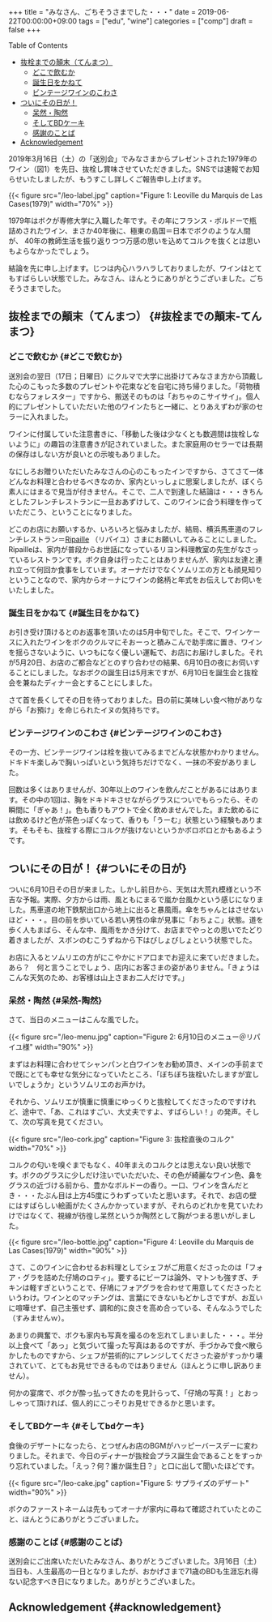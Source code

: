 +++
title = "みなさん、ごちそうさまでした・・・"
date = 2019-06-22T00:00:00+09:00
tags = ["edu", "wine"]
categories = ["comp"]
draft = false
+++

<div class="ox-hugo-toc toc">
<div></div>

<div class="heading">Table of Contents</div>

- [抜栓までの顛末（てんまつ）](#抜栓までの顛末-てんまつ)
    - [どこで飲むか](#どこで飲むか)
    - [誕生日をかねて](#誕生日をかねて)
    - [ビンテージワインのこわさ](#ビンテージワインのこわさ)
- [ついにその日が！](#ついにその日が)
    - [呆然・陶然](#呆然-陶然)
    - [そしてBDケーキ](#そしてbdケーキ)
    - [感謝のことば](#感謝のことば)
- [Acknowledgement](#acknowledgement)

</div>
<!--endtoc-->

2019年3月16日（土）の「送別会」でみなさまからプレゼントされた1979年のワイン（図1）を先日、抜栓し賞味させていただきました。SNSでは速報でお知らせいたしましたが、もうすこし詳しくご報告申し上げます。

<a id="orgee58aae"></a>

{{< figure src="/leo-label.jpg" caption="Figure 1: Leoville du Marquis de Las Cases(1979)" width="70%" >}}

1979年はボクが専修大学に入職した年です。その年にフランス・ボルドーで瓶詰めされたワイン、まさか40年後に、極東の島国＝日本でボクのような人間が、
40年の教師生活を振り返りつつ万感の思いを込めてコルクを抜くとは思いもよらなかったでしょう。

結論を先に申し上げます。じつは内心ハラハラしておりましたが、ワインはとてもすばらしい状態でした。みなさん、ほんとうにありがとうございました。ごちそうさまでした。


## 抜栓までの顛末（てんまつ） {#抜栓までの顛末-てんまつ}


### どこで飲むか {#どこで飲むか}

送別会の翌日（17日；日曜日）にクルマで大学に出掛けてみなさま方から頂戴した心のこもった多数のプレゼントや花束などを自宅に持ち帰りました。「荷物積むならフォレスター」ですから、搬送そのものは「おちゃのこサイサイ」。個人的にプレゼントしていただいた他のワインたちと一緒に、とりあえずわが家のセラーに入れました。

ワインに付属していた注意書きに、「移動した後は少なくとも数週間は抜栓しないように」の趣旨の注意書きが記されていました。また家庭用のセラーでは長期の保存はしない方が良いとの示唆もありました。

なにしろお贈りいただいたみなさんの心のこもったインですから、さてさて一体どんなお料理と合わせるべきなのか、家内といっしょに思案しましたが、ぼくら素人にはまるで見当が付きません。そこで、二人で到達した結論は・・・きちんとしたフレンチレストランに一旦おあずけして、このワインに合う料理を作っていただこう、ということになりました。

どこのお店にお願いするか、いろいろと悩みましたが、結局、横浜馬車道のフレンチレストラン＝[Ripaille](http://www.ripaille2002.com/) （リパイユ）さまにお願いしてみることにしました。Ripailleは、家内が普段からお世話になっているリヨン料理教室の先生がなさっているレストランです。ボク自身は行ったことはありませんが、家内は友達と連れ立って何回か食事をしています。オーナだけでなくソムリエの方とも顔見知りということなので、家内からオーナにワインの銘柄と年式をお伝えしてお伺いをいたしました。


### 誕生日をかねて {#誕生日をかねて}

お引き受け頂けるとのお返事を頂いたのは5月中旬でした。そこで、ワインケースに入れたワインをボクのクルマにそおーっと積みこんで助手席に置き、ワインを揺らさないように、いつもになく優しい運転で、お店にお届けしました。それが5月20日、お店のご都合などとのすり合わせの結果、6月10日の夜にお伺いすることにしました。なおボクの誕生日は5月末ですが、6月10日を誕生会と抜栓会を兼ねたディナー会とすることにしました。

さて首を長くしてその日を待っておりました。目の前に美味しい食べ物がありながら「お預け」を命じられたイヌの気持ちです。


### ビンテージワインのこわさ {#ビンテージワインのこわさ}

その一方、ビンテージワインは栓を抜いてみるまでどんな状態かわかりません。ドキドキ楽しみで胸いっぱいという気持ちだけでなく、一抹の不安がありました。

回数は多くはありませんが、30年以上のワインを飲んだことがあるにはあります。その中の1回は、胸をドキドキさせながらグラスについでもらったら、その瞬間に「ぎゃあ！」。色も香りもアウトで全く飲めませんでした。また飲めるには飲めるけど色が茶色っぽくなって、香りも「うーむ」状態という経験もあります。そもそも、抜栓する際にコルクが抜けないというかボロボロとかもあるようです。


## ついにその日が！ {#ついにその日が}

ついに6月10日その日が来ました。しかし前日から、天気は大荒れ模様という不吉な予報。実際、夕方からは雨、風ともにまるで嵐か台風かという感じになりました。馬車道の地下鉄駅出口から地上に出ると暴風雨。傘をちゃんとはさせないほど・・・。目の前を歩いている若い男性の傘が見事に「おちょこ」状態。道を歩く人もまばら、そんな中、風雨をかき分けて、お店までやっとの思いでたどり着きましたが、スボンのむこうずねから下はびしょびしょという状態でした。

お店に入るとソムリエの方がにこやかにドア口までお迎えに来ていだきました。あら？　何と言うことでしょう、店内にお客さまの姿がありません。「きょうはこんな天気のため、お客様は山上さまお二人だけです。」


### 呆然・陶然 {#呆然-陶然}

さて、当日のメニューはこんな風でした。

<a id="org426d29c"></a>

{{< figure src="/leo-menu.jpg" caption="Figure 2: 6月10日のメニュー＠リパイユ様" width="90%" >}}

まずはお料理に合わせてシャンパンと白ワインをお勧め頂き、メインの手前までで既にとても幸せな気分になっていたところ、「ぼちぼち抜栓いたしますが宜しいでしょうか」というソムリエのお声かけ。

それから、ソムリエが慎重に慎重にゆっくりと抜栓してくださったのですけれど、途中で、「あ、これはすごい、大丈夫ですよ、すばらしい！」の発声。そして、次の写真を見てください。

<a id="orgada6a88"></a>

{{< figure src="/leo-cork.jpg" caption="Figure 3: 抜栓直後のコルク" width="70%" >}}

コルクの匂いを嗅ぐまでもなく、40年まえのコルクとは思えない良い状態です。ボクのグラスに少しだけ注いでいただいた、その色が綺麗なワイン色、鼻をグラスの近づける前から、豊かなボルドーの香り。一口、ワインを含んだとき・・・たぶん目は上方45度にうわずっていたと思います。それで、お店の壁にはすばらしい絵画がたくさんかかっていますが、それらのどれかを見ていたわけではなくて、視線が彷徨し呆然というか陶然として胸がつまる思いがしました。

<a id="org4ad5530"></a>

{{< figure src="/leo-bottle.jpg" caption="Figure 4: Leoville du Marquis de Las Cases(1979)" width="90%" >}}

さて、このワインに合わせるお料理としてシェフがご用意くださったのは「フォア・グラを詰めた仔鳩のロティ」。要するにビーフは論外、マトンも強すぎ、チキンは軽すぎということで、仔鳩にフォアグラを合わせて用意してくださったというわけ。ワインとのマッチングは、言葉にできないもどかしさですが、お互いに喧嘩せず、自己主張せず、調和的に良さを高め合っている、そんなふうでした（すみませんｗ）。

あまりの興奮で、ボクも家内も写真を撮るのを忘れてしまいました・・・。半分以上食べて「あっ」と気づいて撮った写真はあるのですが、手づかみで食べ散らかしたものですから、シェフが芸術的にアレンジしてくださった姿がすっかり壊されていて、とてもお見せできるものではありません（ほんとうに申し訳ありません）。

何かの宴席で、ボクが酔っ払ってきたのを見計らって、「仔鳩の写真！」とおっしゃって頂ければ、個人的にこっそりお見せできるかと思います。


### そしてBDケーキ {#そしてbdケーキ}

食後のデザートになったら、とつぜんお店のBGMがハッピーバースデーに変わりました。それまで、今日のディナーが抜栓会プラス誕生会であることをすっかり忘れていました。「えっ？何？誰か誕生日？」と口に出して聞いたほどです。

<a id="orgd5661aa"></a>

{{< figure src="/leo-cake.jpg" caption="Figure 5: サプライズのデザート" width="90%" >}}

ボクのファーストネームは先もってオーナが家内に尋ねて確認されていたとのこと、ほんとうにありがとうございました。


### 感謝のことば {#感謝のことば}

送別会にご出席いただいたみなさん、ありがとうございました。3月16日（土）当日も、人生最高の一日となりましたが、おかげさまで71歳のBDも生涯忘れ得ない記念すべき日になりました。ありがとうございました。


## Acknowledgement {#acknowledgement}